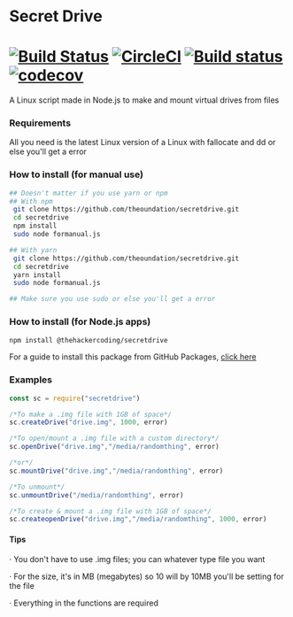 # Secret Drive 
# [![Build Status](https://travis-ci.com/TheHackerCoding/secretdrive.svg?branch=master)](https://travis-ci.com/TheHackerCoding/secretdrive) [![CircleCI](https://circleci.com/gh/TheHackerCoding/secretdrive/tree/circleci-project-setup.svg?style=svg)](https://circleci.com/gh/TheHackerCoding/secretdrive/tree/circleci-project-setup) [![Build status](https://ci.appveyor.com/api/projects/status/316ih1p8mmp1u0ha/branch/master?svg=true)](https://ci.appveyor.com/project/TheHackerCoding/secretdrive/branch/master) [![codecov](https://codecov.io/gh/TheHackerCoding/secretdrive/branch/master/graph/badge.svg)](https://codecov.io/gh/TheHackerCoding/secretdrive)



A Linux script made in Node.js to make and mount virtual drives from files

### Requirements
All you need is the latest Linux version of a Linux with fallocate and dd or else you'll get a error
### How to install (for manual use)
```sh
## Doesn't matter if you use yarn or npm
## With npm
 git clone https://github.com/theoundation/secretdrive.git
 cd secretdrive
 npm install 
 sudo node formanual.js

## With yarn 
 git clone https://github.com/theoundation/secretdrive.git
 cd secretdrive
 yarn install 
 sudo node formanual.js

## Make sure you use sudo or else you'll get a error
```

### How to install (for Node.js apps)
```sh
npm install @thehackercoding/secretdrive 
```
For a guide to install this package from GitHub Packages, [click here](https://help.github.com/en/packages/using-github-packages-with-your-projects-ecosystem/configuring-npm-for-use-with-github-packages#installing-a-package "Guide for installing GitHub Packages")


### Examples
```javascript
const sc = require("secretdrive")

/*To make a .img file with 1GB of space*/
sc.createDrive("drive.img", 1000, error)

/*To open/mount a .img file with a custom directory*/
sc.openDrive("drive.img","/media/randomthing", error)

/*or*/
sc.mountDrive("drive.img","/media/randomthing", error)

/*To unmount*/
sc.unmountDrive("/media/randomthing", error)

/*To create & mount a .img file with 1GB of space*/
sc.createopenDrive("drive.img","/media/randomthing", 1000, error)
```
#### Tips
‧ You don't have to use .img files; you can whatever type file you want

‧ For the size, it's in MB (megabytes) so 10 will by 10MB you'll be setting for the file

‧ Everything in  the functions are required
